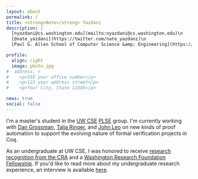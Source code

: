 ```yaml
---
layout: about
permalink: /
title: <strong>Nate</strong> Yazdani
description: |
  [nyazdani@cs.washington.edu](mailto:nyazdani@cs.washington.edu)\n
  [@nate_yazdani](https://twitter.com/nate_yazdani)\n
  [Paul G. Allen School of Computer Science &amp; Engineering](https://www.cs.washington.edu/), Seattle, USA

profile:
  align: right
  image: photo.jpg
#  address: >
#    <p>555 your office number</p>
#    <p>123 your address street</p>
#    <p>Your City, State 12345</p>

news: true
social: false
---
```


I'm a master's student in the [UW CSE](https://www.cs.washington.edu) [PLSE](http://uwplse.org) group. I'm currently working with [Dan Grossman](https://homes.cs.washington.edu/~djg/), [Talia Ringer](http://tlringer.github.io/), and [John Leo](http://halfaya.org/leo/) on new kinds of proof automation to support the evolving nature of formal verification projects in Coq.  

As an undergraduate at UW CSE, I was honored to receive [research recognition from the CRA](https://news.cs.washington.edu/2016/12/13/uw-cse-undergraduates-recognized-as-outstanding-researchers-by-the-computing-research-association/) and a [Washington Research Foundation Fellowship](https://www.washington.edu/undergradresearch/students/funding/wrff/fellows/2016-17-wrf-fellows/). If you'd like to read more about my undergraduate research experience, an interview is available [here](https://news.cs.washington.edu/2017/02/10/uw-cse-undergrad-nate-yazdanis-love-of-research-plse-es-through-his-veins/).
